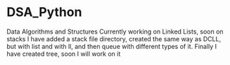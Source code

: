 # DSA_Python
Data Algorithms and Structures
Currently working on Linked Lists, soon on stacks
I have added a stack file directory, created the same way as DCLL, but with list and with ll, and then queue with different types of it.
Finally I have created tree, soon I will work on it